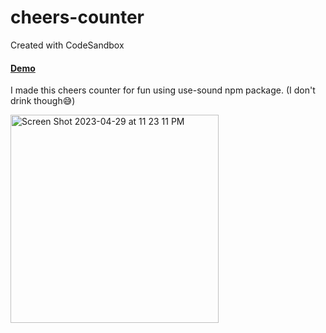 # cheers-counter
Created with CodeSandbox

#### <a href="https://cheers-counter.vercel.app/">Demo<a/>

I made this cheers counter for fun using use-sound npm package. (I don't drink though😅)


<img width="333" alt="Screen Shot 2023-04-29 at 11 23 11 PM" src="https://user-images.githubusercontent.com/81867375/235307860-fd3c06a0-d732-461f-94be-35c4a644d3b2.png">
